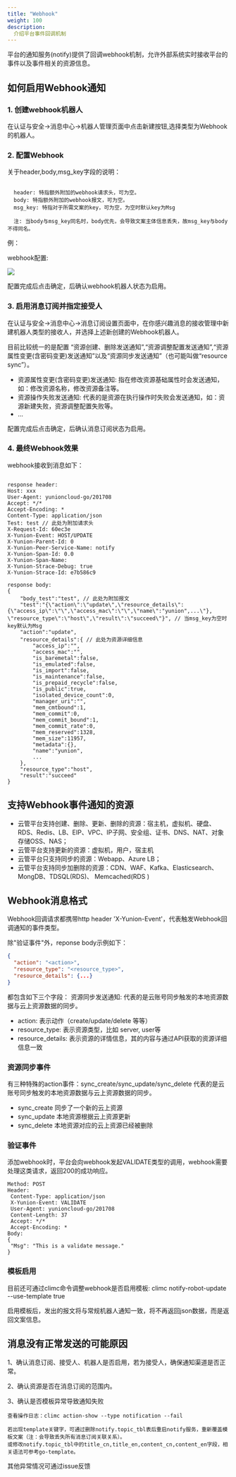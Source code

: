 ```yaml
---
title: "Webhook"
weight: 100
description:
  介绍平台事件回调机制
---
```


平台的通知服务(notify)提供了回调webhook机制，允许外部系统实时接收平台的事件以及事件相关的资源信息。

## 如何启用Webhook通知

### 1. 创建webhook机器人

在认证与安全->消息中心->机器人管理页面中点击新建按钮,选择类型为Webhook的机器⼈。

### 2. 配置Webhook

关于header,body,msg_key字段的说明：
```

  header: 特指额外附加的webhook请求头，可为空。
  body: 特指额外附加的webhook报文，可为空。
  msg_key: 特指对于所需文案的key，可为空，为空时默认key为Msg

  注: 当body与msg_key同名时，body优先，会导致文案主体信息丢失，故msg_key与body不得同名。

```
例：

webhook配置: 

![](../images/webhook_config.jpg)

配置完成后点击确定，后确认webhook机器人状态为启用。

### 3. 启用消息订阅并指定接受人

在认证与安全->消息中心->消息订阅设置页面中，在你感兴趣消息的接收管理中新建机器⼈类型的接收⼈，并选择上述新创建的Webhook机器⼈。

⽬前⽐较统⼀的是配置
“资源创建、删除发送通知”,“资源调整配置发送通知”,“资源属性变更(含密码变更)发送通知”以及“资源同步发送通知”（也可能叫做“resource sync”）。

 - 资源属性变更(含密码变更)发送通知: 指在修改资源基础属性时会发送通知，如：修改资源名称，修改资源备注等。
 - 资源操作失败发送通知: 代表的是资源在执行操作时失败会发送通知，如：资源新建失败，资源调整配置失败等。
 - ...

配置完成后点击确定，后确认消息订阅状态为启用。

### 4. 最终Webhook效果
webhook接收到消息如下：

```

response header:
Host: xxx
User-Agent: yunioncloud-go/201708
Accept: */*
Accept-Encoding: *
Content-Type: application/json
Test: test // 此处为附加请求头
X-Request-Id: 60ec3e
X-Yunion-Event: HOST/UPDATE
X-Yunion-Parent-Id: 0
X-Yunion-Peer-Service-Name: notify
X-Yunion-Span-Id: 0.0
X-Yunion-Span-Name:
X-Yunion-Strace-Debug: true
X-Yunion-Strace-Id: e7b586c9

response body:
{
    "body_test":"test", // 此处为附加报文
    "test":"{\"action\":\"update\",\"resource_details\":{\"access_ip\":\"\",\"access_mac\":\"\",\"name\":"yunion",...\"}, \"resource_type\":\"host\",\"result\":\"succeed\"}", // 当msg_key为空时key默认为Msg
    "action":"update",
    "resource_details":{ // 此处为资源详细信息
        "access_ip":"",
        "access_mac":"",
        "is_baremetal":false,
        "is_emulated":false,
        "is_import":false,
        "is_maintenance":false,
        "is_prepaid_recycle":false,
        "is_public":true,
        "isolated_device_count":0,
        "manager_uri":"",
        "mem_cmtbound":1,
        "mem_commit":0,
        "mem_commit_bound":1,
        "mem_commit_rate":0,
        "mem_reserved":1328,
        "mem_size":11957,
        "metadata":{},
        "name":"yunion",
        ...
    },
    "resource_type":"host",
    "result":"succeed"
}

```

## 支持Webhook事件通知的资源

* 云管平台⽀持创建、删除、更新、删除的资源：宿主机，虚拟机、硬盘、RDS、Redis、LB、EIP、VPC、IP⼦⽹、安全组、证书、DNS、NAT、对象存储OSS、NAS；
* 云管平台支持更新的资源：虚拟机，用户，宿主机
* 云管平台只⽀持同步的资源：Webapp、Azure LB；
* 云管平台⽀持同步加删除的资源：CDN、WAF、Kafka、Elasticsearch、MongDB、TDSQL(RDS)、 Memcached(RDS )

## Webhook消息格式

Webhook回调请求都携带http header 'X-Yunion-Event'，代表触发Webhook回调通知的事件类型。

除"验证事件"外，reponse body示例如下：

```json
{
  "action": "<action>",
  "resource_type": "<resource_type>",
  "resource_details": {...}
}
```

都包含如下三个字段：
  资源同步发送通知: 代表的是云账号同步触发的本地资源数据与云上资源数据的同步。

* action: 表示动作（create/update/delete 等等）
* resource_type: 表示资源类型，⽐如 server, user等
* resource_details: 表示资源的详情信息，其的内容与通过API获取的资源详细信息一致

### 资源同步事件

有三种特殊的action事件：sync_create/sync_update/sync_delete 代表的是云账号同步触发的本地资源数据与云上资源数据的同步。

* sync_create 同步了⼀个新的云上资源
* sync_update 本地资源根据云上资源更新
* sync_delete 本地资源对应的云上资源已经被删除

### 验证事件

添加webhook时，平台会向webhook发起VALIDATE类型的调用，webhook需要处理这类请求，返回200的成功响应。

```
Method: POST
Header:
 Content-Type: application/json
 X-Yunion-Event: VALIDATE
 User-Agent: yunioncloud-go/201708
 Content-Length: 37
 Accept: */*
 Accept-Encoding: *
Body:
{
 "Msg": "This is a validate message."
}
```

### 模板启用

目前还可通过climc命令调整webhook是否启用模板: climc notify-robot-update <robot-id> --use-template true

启用模板后，发出的报文将与常规机器人通知一致，将不再返回json数据，而是返回文案信息。


## 消息没有正常发送的可能原因

1、确认消息订阅、接受人、机器人是否启用，若为接受人，确保通知渠道是否正常。

2、确认资源是否在消息订阅的范围内。

3、确认是否模板异常导致通知失败
```
查看操作日志：climc action-show --type notification --fail

若出现template关键字，可通过删除notify.topic_tbl表后重启notify服务，重新覆盖模板文案（注：会导致丢失所有消息订阅关联关系）。
或修改notify.topic_tbl中的title_cn,title_en,content_cn,content_en字段，相关语法可参考go-template。
```

其他异常情况可通过issue反馈